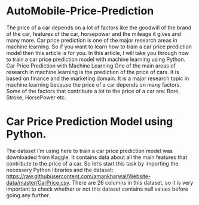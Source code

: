 # AutoMobile-Price-Prediction
The price of a car depends on a lot of factors like the goodwill of the brand of the car, features of the car, horsepower and the mileage it gives and many more. Car price prediction is one of the major research areas in machine learning.
 So if you want to learn how to train a car price prediction model then this article is for you. In this article, I will take you through how to train a car price prediction model with machine learning using Python.
Car Price Prediction with Machine Learning
One of the main areas of research in machine learning is the prediction of the price of cars. It is based on finance and the marketing domain. It is a major research topic in machine learning because the price of a car depends on many factors. Some of the factors that contribute a lot to the price of a car are: Bore, Stroke, HorsePower etc.
# Car Price Prediction Model using Python.
The dataset I’m using here to train a car price prediction model was downloaded from Kaggle. It contains data about all the main features that contribute to the price of a car. So let’s start this task by importing the necessary Python libraries and the dataset: https://raw.githubusercontent.com/amankharwal/Website-data/master/CarPrice.csv.
There are 26 columns in this dataset, so it is very important to check whether or not this dataset contains null values before going any further.
